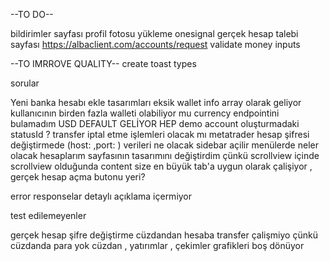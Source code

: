 --TO DO--

bildirimler sayfası
profil fotosu yükleme
onesignal
gerçek hesap talebi sayfası https://albaclient.com/accounts/request
validate money inputs

--TO IMRROVE QUALITY--
create toast types


sorular

Yeni banka hesabı ekle tasarımları eksik
wallet info array olarak geliyor kullanıcının birden fazla walleti olabiliyor mu
currency endpointini bulamadım USD DEFAULT GELİYOR HEP
demo account oluşturmadaki statusId ? 
transfer iptal etme işlemleri olacak mı
metatrader hesap şifresi değiştirmede  (host: ,port: ) verileri ne olacak
sidebar açilir menülerde neler olacak
hesaplarım sayfasının tasarımını değiştirdim çünkü scrollview içinde scrollview olduğunda content size en büyük tab'a uygun olarak çalişiyor , gerçek hesap açma butonu yeri?


error responselar detaylı açıklama içermiyor



test edilemeyenler

gerçek hesap şifre değiştirme
cüzdandan hesaba transfer çalişmiyo çünkü cüzdanda para yok
cüzdan , yatırımlar  , çekimler grafikleri boş dönüyor
